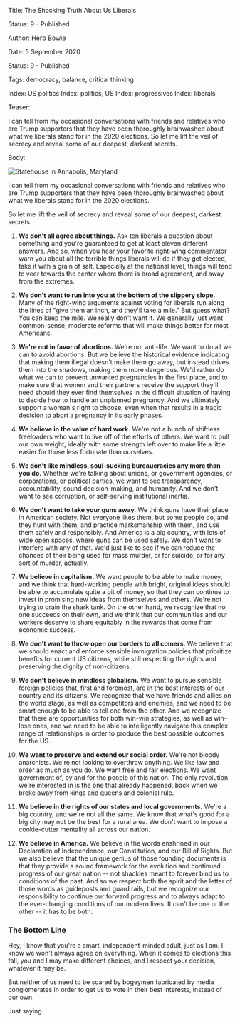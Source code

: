 Title:  The Shocking Truth About Us Liberals

Status: 9 - Published

Author: Herb Bowie

Date:  5 September 2020

Status: 9 - Published

Tags: democracy, balance, critical thinking

Index: US politics
Index: politics, US
Index: progressives
Index: liberals

Teaser:

I can tell from my occasional conversations with friends and relatives who are Trump supporters that they have been thoroughly brainwashed about what we liberals stand for in the 2020 elections. So let me lift the veil of secrecy and reveal some of our deepest, darkest secrets. 

Body:

<p><img src="../../images/annapolis-statehouse.jpg" alt="Statehouse in Annapolis, Maryland" title="Statehouse in Annapolis, Maryland" /></p>

I can tell from my occasional conversations with friends and relatives who are Trump supporters that they have been thoroughly brainwashed about what we liberals stand for in the 2020 elections. 

So let me lift the veil of secrecy and reveal some of our deepest, darkest secrets. 

1. **We don't all agree about things.** Ask ten liberals a question about something and you're guaranteed to get at least eleven different answers. And so, when you hear your favorite right-wing commentator warn you about all the terrible things liberals will do if they get elected, take it with a grain of salt. Especially at the national level, things will tend to veer towards the center where there is broad agreement, and away from the extremes. 

2. **We don't want to run into you at the bottom of the slippery slope.** Many of the right-wing arguments against voting for liberals run along the lines of "give them an inch, and they'll take a mile." But guess what? You can keep the mile. We really don't want it. We generally just want common-sense, moderate reforms that will make things better for most Americans. 

3. **We're not in favor of abortions.** We're not anti-life. We want to do all we can to avoid abortions. But we believe the historical evidence indicating that making them illegal doesn't make them go away, but instead drives them into the shadows, making them more dangerous. We'd rather do what we can to prevent unwanted pregnancies in the first place, and to make sure that women and their partners receive the support they'll need should they ever find themselves in the difficult situation of having to decide how to handle an unplanned pregnancy. And we ultimately support a woman's right to choose, even when that results in a tragic decision to abort a pregnancy in its early phases. 

4. **We believe in the value of hard work.** We're not a bunch of shiftless freeloaders who want to live off of the efforts of others. We want to pull our own weight, ideally with some strength left over to make life a little easier for those less fortunate than ourselves. 

5. **We don't like mindless, soul-sucking bureaucracies any more than you do.** Whether we're talking about unions, or government agencies, or corporations, or political parties, we want to see transparency, accountability, sound decision-making, and humanity. And we don't want to see corruption, or self-serving institutional inertia. 

6. **We don't want to take your guns away.** We think guns have their place in American society. Not everyone likes them, but some people do, and they hunt with them, and practice marksmanship with them, and use them safely and responsibly. And America is a big country, with lots of wide open spaces, where guns can be used safely. We don't want to interfere with any of that. We'd just like to see if we can reduce the chances of their being used for mass murder, or for suicide, or for any sort of murder, actually.

7. **We believe in capitalism.** We want people to be able to make money, and we think that hard-working people with bright, original ideas should be able to accumulate quite a bit of money, so that they can continue to invest in promising new ideas from themselves and others. We're not trying to drain the shark tank. On the other hand, we recognize that no one succeeds on their own, and we think that our communities and our workers deserve to share equitably in the rewards that come from economic success.

8. **We don't want to throw open our borders to all comers.** We believe that we should enact and enforce sensible immigration policies that prioritize benefits for current US citizens, while still respecting the rights and preserving the dignity of non-citizens. 

9. **We don't believe in mindless globalism.** We want to pursue sensible foreign policies that, first and foremost, are in the best interests of our country and its citizens. We recognize that we have friends and allies on the world stage, as well as competitors and enemies, and we need to be smart enough to be able to tell one from the other. And we recognize that there are opportunities for both win-win strategies, as well as win-lose ones, and we need to be able to intelligently navigate this complex range of relationships in order to produce the best possible outcomes for the US. 

10. **We want to preserve and extend our social order.** We're not bloody anarchists. We're not looking to overthrow anything. We like law and order as much as you do. We want free and fair elections. We want government of, by and for the people of this nation. The only revolution we're interested in is the one that already happened, back when we broke away from kings and queens and colonial rule.  

11. **We believe in the rights of our states and local governments.** We're a big country, and we're not all the same. We know that what's good for a big city may not be the best for a rural area. We don't want to impose a cookie-cutter mentality all across our nation. 

12. **We believe in America.** We believe in the words enshrined in our Declaration of Independence, our Constitution, and our Bill of Rights. But we also believe that the unique genius of those founding documents is that they provide a sound framework for the evolution and continued progress of our great nation -- not shackles meant to forever bind us to conditions of the past. And so we respect both the spirit and the letter of those words as guideposts and guard rails, but we recognize our responsibility to continue our forward progress and to always adapt to the ever-changing conditions of our modern lives. It can't be one or the other -- it has to be both. 

### The Bottom Line

Hey, I know that you're a smart, independent-minded adult, just as I am. I know we won't always agree on everything. When it comes to elections this fall, you and I may make different choices, and I respect your decision, whatever it may be. 

But neither of us need to be scared by bogeymen fabricated by media conglomerates in order to get us to vote in their best interests, instead of our own.

Just saying.
 
